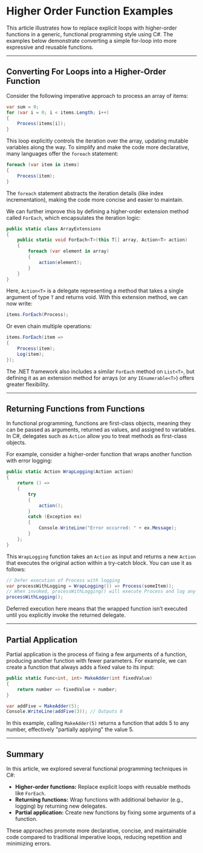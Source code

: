 # Higher Order Function Examples

This article illustrates how to replace explicit loops with higher-order functions in a generic, functional programming
style using C#. The examples below demonstrate converting a simple for-loop into more expressive and reusable functions.

---

## Converting For Loops into a Higher-Order Function

Consider the following imperative approach to process an array of items:

```C#
var sum = 0;
for (var i = 0; i < items.Length; i++)
{
    Process(items[i]);
}
```

This loop explicitly controls the iteration over the array, updating mutable variables along the way. To simplify and
make the code more declarative, many languages offer the `foreach` statement:

```C#
foreach (var item in items)
{
    Process(item);
}
```

The `foreach` statement abstracts the iteration details (like index incrementation), making the code more concise and
easier to maintain.

We can further improve this by defining a higher-order extension method called `ForEach`, which encapsulates the
iteration logic:

```C#
public static class ArrayExtensions
{
    public static void ForEach<T>(this T[] array, Action<T> action)
    {
        foreach (var element in array)
        {
            action(element);
        }
    }
}
```

Here, `Action<T>` is a delegate representing a method that takes a single argument of type `T` and returns void. With
this extension method, we can now write:

```C#
items.ForEach(Process);
```

Or even chain multiple operations:

```C#
items.ForEach(item =>
{
    Process(item);
    Log(item);
});
```

The .NET framework also includes a similar `ForEach` method on `List<T>`, but defining it as an extension method for
arrays (or any `IEnumerable<T>`) offers greater flexibility.

---

## Returning Functions from Functions

In functional programming, functions are first-class objects, meaning they can be passed as arguments, returned as
values, and assigned to variables. In C#, delegates such as `Action` allow you to treat methods as first-class objects.

For example, consider a higher-order function that wraps another function with error logging:

```C#
public static Action WrapLogging(Action action)
{
    return () =>
    {
        try
        {
            action();
        }
        catch (Exception ex)
        {
            Console.WriteLine("Error occurred: " + ex.Message);
        }
    };
}
```

This `WrapLogging` function takes an `Action` as input and returns a new `Action` that executes the original action
within a try-catch block. You can use it as follows:

```C#
// Defer execution of Process with logging
var processWithLogging = WrapLogging(() => Process(someItem));
// When invoked, processWithLogging() will execute Process and log any exceptions.
processWithLogging();
```

Deferred execution here means that the wrapped function isn’t executed until you explicitly invoke the returned
delegate.

---

## Partial Application

Partial application is the process of fixing a few arguments of a function, producing another function with fewer
parameters. For example, we can create a function that always adds a fixed value to its input:

```C#
public static Func<int, int> MakeAdder(int fixedValue)
{
    return number => fixedValue + number;
}

var addFive = MakeAdder(5);
Console.WriteLine(addFive(3)); // Outputs 8
```

In this example, calling `MakeAdder(5)` returns a function that adds 5 to any number, effectively "partially applying"
the value 5.

---

## Summary

In this article, we explored several functional programming techniques in C#:

- **Higher-order functions:** Replace explicit loops with reusable methods like `ForEach`.
- **Returning functions:** Wrap functions with additional behavior (e.g., logging) by returning new delegates.
- **Partial application:** Create new functions by fixing some arguments of a function.

These approaches promote more declarative, concise, and maintainable code compared to traditional imperative loops,
reducing repetition and minimizing errors.
